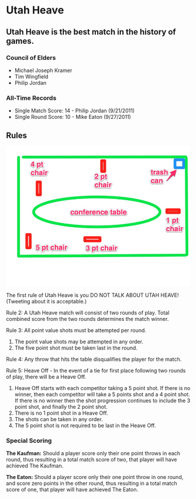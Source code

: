 # Utah Heave

## Utah Heave is the best match in the history of games.

### Council of Elders

- Michael Joseph Kramer
- Tim Wingfield
- Philip Jordan

### All-Time Records

- Single Match Score: 14 - Philip Jordan (9/21/2011)
- Single Round Score: 10 - Mike Eaton (9/27/2011)

## Rules

![Utah Heave Arena](http://github.com/MichaelJosephKramer/UtahHeave/raw/master/images/UtahHeave.jpg "Utah Heave Arena")

The first rule of Utah Heave is you DO NOT TALK ABOUT UTAH HEAVE! (Tweeting about it is
acceptable.)

Rule 2: A Utah Heave match will consist of two rounds of play. Total combined score from
the two rounds determines the match winner.

Rule 3: All point value shots must be attempted per round.

1. The point value shots may be attempted in any order.
2. The five point shot must be taken last in the round.

Rule 4: Any throw that hits the table disqualifies the player for the match.

Rule 5: Heave Off - In the event of a tie for first place following two rounds of play, there will be a Heave Off.

1. Heave Off starts with each competitor taking a 5 point shot. If there is no
    winner, then each competitor will take a 5 points shot and a 4 point shot. If there
    is no winner then the shot progression continues to include the 3 point shot, and
    finally the 2 point shot.
2. There is no 1 point shot in a Heave Off.
3. The shots can be taken in any order.
4. The 5 point shot is not required to be last in the Heave Off.

### Special Scoring

**The Kaufman:** Should a player score only their one point throws in each round, thus
resulting in a total match score of two, that player will have achieved The Kaufman.

**The Eaton:** Should a player score only their one point throw in one round, and
score zero points in the other round, thus resulting in a total match score of one, that
player will have achieved The Eaton.
